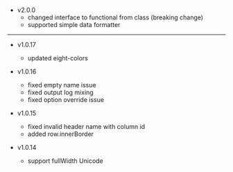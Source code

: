* v2.0.0
    - changed interface to functional from class (breaking change)
    - supported simple data formatter
---

* v1.0.17
    - updated eight-colors

* v1.0.16
    - fixed empty name issue
    - fixed output log mixing
    - fixed option override issue

* v1.0.15
    - fixed invalid header name with column id
    - added row.innerBorder

* v1.0.14
    - support fullWidth Unicode
